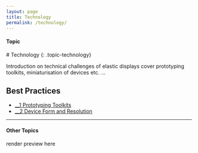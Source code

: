 ```yaml
---
layout: page
title: Technology
permalink: /technology/
---
```


<h4 class="strap">Topic</h4>
# Technology
{: .topic-technology}

Introduction on technical challenges of elastic displays cover prototyping toolkits, miniaturisation of devices etc. ...

## Best Practices
- [__1 Prototyping Toolkits](/1-prototyping-toolkits/)
- [__2 Device Form and Resolution](/2-device-form-and-resolution/)

<hr class="panel-line">
<h4>Other Topics</h4>
<p>render preview here</p>
